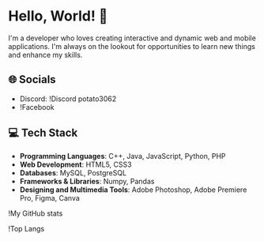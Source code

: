 # Hello, World! 👋

I'm a developer who loves creating interactive and dynamic web and mobile applications. I'm always on the lookout for opportunities to learn new things and enhance my skills.

## 🌐 Socials
- Discord: !Discord potato3062
- !Facebook

## 💻 Tech Stack
- **Programming Languages**: C++, Java, JavaScript, Python, PHP
- **Web Development**: HTML5, CSS3
- **Databases**: MySQL, PostgreSQL
- **Frameworks & Libraries**: Numpy, Pandas
- **Designing and Multimedia Tools**: Adobe Photoshop, Adobe Premiere Pro, Figma, Canva

!My GitHub stats

!Top Langs
